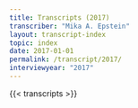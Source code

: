 ```yaml
---
title: Transcripts (2017)
transcriber: "Mika A. Epstein"
layout: transcript-index
topic: index
date: 2017-01-01
permalink: /transcript/2017/
interviewyear: "2017"
---
```


{{< transcripts >}}
